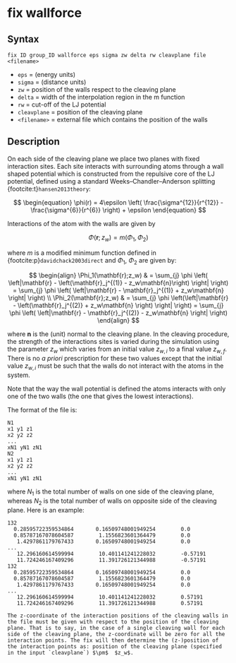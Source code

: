 # fix wallforce

## Syntax

```
fix ID group_ID wallforce eps sigma zw delta rw cleavplane file <filename> 
```

* `eps`        = (energy units)
* `sigma`      = (distance units)
* `zw`         = position of the walls respect to the cleaving plane
* `delta`      = width of the interpolation region in the m function
* `rw`         = cut-off of the LJ potential
* `cleavplane` = position of the cleaving plane
* `<filename>` = external file which contains the position of the walls

## Description

On each side of the cleaving plane we place two planes with fixed interaction sites. Each site interacts with surrounding atoms through a wall shaped potential which is constructed from the repulsive core of the LJ potential, defined using a standard Weeks–Chandler–Anderson splitting {footcite:t}`hansen2013theory`:

$$
\begin{equation}
	\phi(r) = 4\epsilon \left( \frac{\sigma^{12}}{r^{12}} - \frac{\sigma^{6}}{r^{6}} \right) + \epsilon
\end{equation}
$$

Interactions of the atom with the walls are given by

$$
\Phi(\mathbf{r};z_w)=m(\Phi_1, \Phi_2)
$$

where $m$ is a modified minimum function defined in {footcite:p}`davidchack2003direct` and $\Phi_1$, $\Phi_2$ are given by:

$$
\begin{align}
	\Phi_1(\mathbf{r};z_w) & = \sum_{j} \phi \left( \left|\mathbf{r} - \left(\mathbf{r}_j^{(1)} - z_w\mathbf{n}\right) \right| \right) = \sum_{j} \phi    \left( \left|\mathbf{r} - \mathbf{r}_j^{(1)} + z_w\mathbf{n} \right| \right) \\
	\Phi_2(\mathbf{r};z_w)  & = \sum_{j} \phi \left(\left|\mathbf{r} - \left(\mathbf{r}_j^{(2)} + z_w\mathbf{n} \right) \right| \right)  =  \sum_{j} \phi \left( \left|\mathbf{r} - \mathbf{r}_j^{(2)} - z_w\mathbf{n} \right| \right) 
\end{align}
$$

where $\mathbf{n}$ is the (unit) normal to the cleaving plane. 
In the cleaving procedure, the strength of the interactions sites is varied during the simulation using the parameter $z_w$ which varies from an initial value $z_{w,i}$ to a final value $z_{w,f}$. There is no _a priori_ prescription for these two values except that the initial value  $z_{w,i}$ must be such that the walls do not interact with the atoms in the system.

Note that the way the wall potential is defined the atoms interacts with only one of the two walls (the one that gives the lowest interactions).

The format of the file is:

```
N1
x1 y1 z1 
x2 y2 z2
...
xN1 yN1 zN1
N2
x1 y1 z1 
x2 y2 z2
...
xN1 yN1 zN1
```

where $N_1$ is the total number of walls on one side of the cleaving plane, whereas  $N_2$ is the total number of walls on opposite side of the cleaving plane. Here is an example:

```
132
  0.28595722359534864       0.16509748001949254        0.0
  0.85787167078604587        1.1556823601364479        0.0
   1.4297861179767433       0.16509748001949254        0.0
...
   12.296160614599994        10.401141241228032        -0.57191
   11.724246167409296        11.391726121344988        -0.57191
132
  0.28595722359534864       0.16509748001949254        0.0
  0.85787167078604587        1.1556823601364479        0.0
   1.4297861179767433       0.16509748001949254        0.0
...
   12.296160614599994        10.401141241228032        0.57191
   11.724246167409296        11.391726121344988        0.57191
```


````{note}
The z-coordinate of the interaction positions of the cleaving walls in the file must be given with respect to the position of the cleaving plane. That is to say, in the case of a single cleaving wall for each side of the cleaving plane, the z-coordinate will be zero for all the interaction points. The fix will then determine the (z-)position of the interaction points as: position of the cleaving plane (specified in the input `cleavplane`) $\pm$  $z_w$.
````

```{footbibliography}

```
